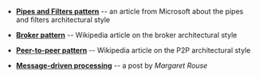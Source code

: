 <panel header=":paperclip: Resources" expanded> 

* [**Pipes and Filters pattern**](https://docs.microsoft.com/en-us/azure/architecture/patterns/pipes-and-filters) -- an article from Microsoft about the pipes and filters architectural style

* [**Broker pattern**](https://en.wikipedia.org/wiki/Broker_pattern) -- Wikipedia article on the broker architectural style

* [**Peer-to-peer pattern**](https://en.wikipedia.org/wiki/Peer-to-peer) -- Wikipedia article on the P2P architectural style

* [**Message-driven processing**](http://searchmicroservices.techtarget.com/definition/message-driven-processing) -- a post by _Margaret Rouse_

</panel>